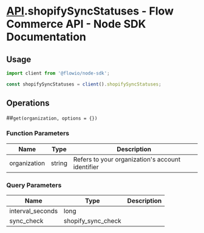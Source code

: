 # [API](README.md).shopifySyncStatuses - Flow Commerce API - Node SDK Documentation



## Usage

```JavaScript
import client from '@flowio/node-sdk';

const shopifySyncStatuses = client().shopifySyncStatuses;
```

## Operations

##`get(organization, options = {})`

### Function Parameters

| Name  | Type | Description |
| ---- | ---- | ---- |
| organization | string | Refers to your organization&#x27;s account identifier |

### Query Parameters

| Name  | Type | Description |
| ---- | ---- | ---- |
| interval_seconds | long |  |
| sync_check | shopify_sync_check |  |

